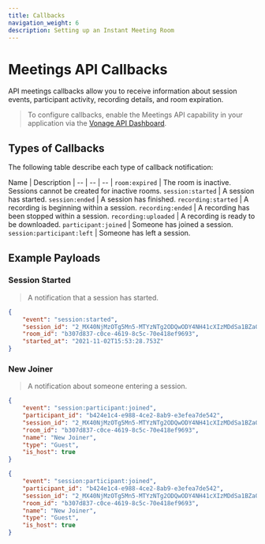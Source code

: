 ```yaml
---
title: Callbacks
navigation_weight: 6
description: Setting up an Instant Meeting Room
---
```


# Meetings API Callbacks

API meetings callbacks allow you to receive information about session events, participant activity, recording details, and room expiration.

> To configure callbacks, enable the Meetings API capability in your application via the [Vonage API Dashboard](https://dashboard.nexmo.com).

## Types of Callbacks

The following table describe each type of callback notification:

Name | Description |
-- | -- | -- |
``room:expired`` | The room is inactive. Sessions cannot be created for inactive rooms.
``session:started`` | A session has started.
``session:ended`` | A session has finished.
``recording:started`` | A recording is beginning within a session.
``recording:ended`` | A recording has been stopped within a session.
``recording:uploaded`` | A recording is ready to be downloaded.
``participant:joined`` | Someone has joined a session.
``session:participant:left`` | Someone has left a session.

## Example Payloads

### Session Started

> A notification that a session has started.

``` json
{
    "event": "session:started",
    "session_id": "2_MX40NjMzOTg5Mn5-MTYzNTg2ODQwODY4NH41cXIzMDdSa1BZa05BUDFpYnhxcTV4MCt-fg",
    "room_id": "b307d837-c0ce-4619-8c5c-70e418ef9693",
    "started_at": "2021-11-02T15:53:28.753Z"
}
```

### New Joiner

> A notification about someone entering a session.

``` json
{
    "event": "session:participant:joined",
    "participant_id": "b424e1c4-e988-4ce2-8ab9-e3efea7de542",
    "session_id": "2_MX40NjMzOTg5Mn5-MTYzNTg2ODQwODY4NH41cXIzMDdSa1BZa05BUDFpYnhxcTV4MCt-fg",
    "room_id": "b307d837-c0ce-4619-8c5c-70e418ef9693",
    "name": "New Joiner",
    "type": "Guest",
    "is_host": true
}
```

```json
{
    "event": "session:participant:joined",
    "participant_id": "b424e1c4-e988-4ce2-8ab9-e3efea7de542",
    "session_id": "2_MX40NjMzOTg5Mn5-MTYzNTg2ODQwODY4NH41cXIzMDdSa1BZa05BUDFpYnhxcTV4MCt-fg",
    "room_id": "b307d837-c0ce-4619-8c5c-70e418ef9693",
    "name": "New Joiner",
    "type": "Guest",
    "is_host": true
}
```

